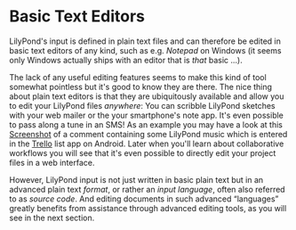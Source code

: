 # Basic Text Editors

LilyPond's input is defined in plain text files and can therefore be edited in
basic text editors of any kind, such as e.g. *Notepad* on Windows (it seems only
Windows actually ships with an editor that is *that* basic ...).

The lack of any useful editing features seems to make this kind of tool somewhat
pointless but it's good to know they are there.  The nice thing about plain text
editors is that they are ubiquitously available and allow you to edit your
LilyPond files *anywhere*:  You can scribble LilyPond sketches with your web
mailer or the your smartphone's note app.  It's even possible to pass along a
tune in an SMS! As an example you may have a look at this
[Screenshot](assets/toolchain/ly-in-trello-android.png) of a comment containing
some LilyPond music which is entered in the [Trello](https://trello.com) list
app on Android.  Later when you'll learn about collaborative workflows you will
see that it's even possible to directly edit your project files in a web
interface.

However, LilyPond input is not just written in basic plain text but in an
advanced plain text *format*, or rather an *input language*, often also referred
to as *source code*.  And editing documents in such advanced “languages” greatly
benefits from assistance through advanced editing tools, as you will see in the
next section.
